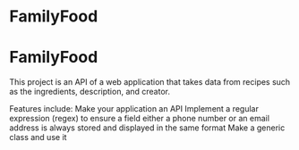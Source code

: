# FamilyFood
# FamilyFood
This project is an API of a web application that takes data from recipes such as the ingredients, description, and creator. 

Features include: 
Make your application an API
Implement a regular expression (regex) to ensure a field either a phone number or an email address is always stored and displayed in the same format
Make a generic class and use it
